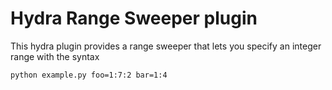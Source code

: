 # Hydra Range Sweeper plugin

This hydra plugin provides a range sweeper that lets you specify an integer range with the syntax

```
python example.py foo=1:7:2 bar=1:4
```